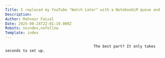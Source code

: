 ```yaml
---
Title: I replaced my YouTube "Watch Later" with a NotebookLM queue and transcripts, and it completely changed how I consume content
Description: 
Author: Mahnoor Faisal
Date: 2025-08-24T22:01:19.000Z
Robots: noindex,nofollow
Template: index
---
```


                                            The best part? It only takes seconds to set up.
                                        